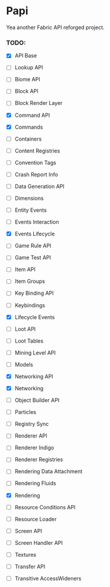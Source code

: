 # Papi
Yea another Fabric API reforged project.

### TODO:
- [x] API Base
- [ ] Lookup API
- [ ] Biome API
- [ ] Block API
- [ ] Block Render Layer
- [x] Command API
- [x] Commands
- [ ] Containers
- [ ] Content Registries
- [ ] Convention Tags
- [ ] Crash Report Info 
- [ ] Data Generation API
- [ ] Dimensions
- [ ] Entity Events
- [ ] Events Interaction
- [x] Events Lifecycle
- [ ] Game Rule API
- [ ] Game Test API
- [ ] Item API
- [ ] Item Groups
- [ ] Key Binding API
- [ ] Keybindings
- [x] Lifecycle Events
- [ ] Loot API
- [ ] Loot Tables
- [ ] Mining Level API
- [ ] Models
- [x] Networking API
- [x] Networking
- [ ] Object Builder API
- [ ] Particles
- [ ] Registry Sync
- [ ] Renderer API
- [ ] Renderer Indigo
- [ ] Renderer Registries
- [ ] Rendering Data Attachment
- [ ] Rendering Fluids
- [x] Rendering
- [ ] Resource Conditions API
- [ ] Resource Loader
- [ ] Screen API
- [ ] Screen Handler API
- [ ] Textures
- [ ] Transfer API
- [ ] Transitive AccessWideners

